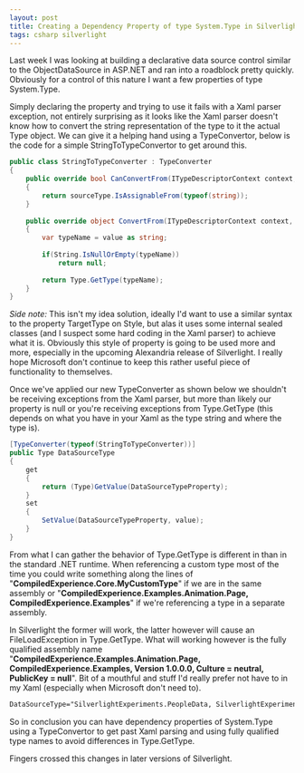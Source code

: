 ```yaml
---
layout: post
title: Creating a Dependency Property of type System.Type in Silverlight
tags: csharp silverlight
---
```


Last week I was looking at building a declarative data source control
similar to the ObjectDataSource in ASP.NET and ran into a roadblock
pretty quickly. Obviously for a control of this nature I want a few
properties of type System.Type. 

Simply declaring the property and trying to use it fails with a Xaml
parser exception, not entirely surprising as it looks like the Xaml
parser doesn&#39;t know how to convert the string representation of the
type to it the actual Type object. We can give it a helping hand using
a TypeConvertor, below is the code for a simple StringToTypeConvertor
to get around this.

``` csharp
public class StringToTypeConverter : TypeConverter
{
    public override bool CanConvertFrom(ITypeDescriptorContext context, Type sourceType)
    {
        return sourceType.IsAssignableFrom(typeof(string));
    }
 
    public override object ConvertFrom(ITypeDescriptorContext context, CultureInfo culture, object value)
    {
        var typeName = value as string;
 
        if(String.IsNullOrEmpty(typeName))
            return null;
 
        return Type.GetType(typeName);
    }
}
```

*Side note:* This isn&#39;t my idea solution, ideally I&#39;d want to use
a similar syntax to the property TargetType on Style, but alas it uses
some internal sealed classes (and I suspect some hard coding in the
Xaml parser) to achieve what it is. Obviously this style of property is
going to be used more and more, especially in the upcoming Alexandria
release of Silverlight. I really hope Microsoft don&#39;t continue to keep
this rather useful piece of functionality to themselves.

Once we&#39;ve applied our new TypeConverter as shown below we shouldn&#39;t be
receiving exceptions from the Xaml parser, but more than likely our
property is null or you&#39;re receiving exceptions from Type.GetType (this
depends on what you have in your Xaml as the type string and where the
type is). 

``` csharp
[TypeConverter(typeof(StringToTypeConverter))]
public Type DataSourceType
{
    get
    {
        return (Type)GetValue(DataSourceTypeProperty);
    }
    set
    {
        SetValue(DataSourceTypeProperty, value);
    }
}
```

From what I can gather the behavior of Type.GetType is different in
than in the standard .NET runtime. When referencing a custom type most
of the time you could write something along the lines of &quot;**CompiledExperience.Core.MyCustomType**&quot; if we are in the same assembly or &quot;**CompiledExperience.Examples.Animation.Page, CompiledExperience.Examples**&quot; if we&#39;re referencing a type in a separate assembly.

In
Silverlight the former will work, the latter however will cause an
FileLoadException in Type.GetType. What will working however is the
fully qualified assembly name &quot;**CompiledExperience.Examples.Animation.Page, CompiledExperience.Examples, Version 1.0.0.0, Culture = neutral, PublicKey = null**&quot;. Bit of a mouthful and stuff I&#39;d really prefer not have to in my Xaml (especially when Microsoft don&#39;t need to).

``` xml
DataSourceType="SilverlightExperiments.PeopleData, SilverlightExperiments, Version=1.0.0.0, Culture=neutral, PublicKey=null"
```

So
in conclusion you can have dependency properties of System.Type using a
TypeConvertor to get past Xaml parsing and using fully qualified type
names to avoid differences in Type.GetType.

Fingers crossed this changes in later versions of Silverlight.


